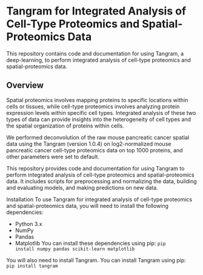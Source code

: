 # Tangram for Integrated Analysis of Cell-Type Proteomics and Spatial-Proteomics Data

This repository contains code and documentation for using Tangram, a deep-learning, to perform integrated analysis of cell-type proteomics and spatial-proteomics data.

## Overview
Spatial proteomics involves mapping proteins to specific locations within cells or tissues, while cell-type proteomics involves analyzing protein expression levels within specific cell types. Integrated analysis of these two types of data can provide insights into the heterogeneity of cell types and the spatial organization of proteins within cells.

We performed deconvolution of the raw mouse pancreatic cancer spatial data using the Tangram (version 1.0.4) on log2-normalized mouse pancreatic cancer cell-type proteomics data on top 1000 proteins, and other parameters were set to default.

This repository provides code and documentation for using Tangram to perform integrated analysis of cell-type proteomics and spatial-proteomics data. It includes scripts for preprocessing and normalizing the data, building and evaluating models, and making predictions on new data.

Installation
To use Tangram for integrated analysis of cell-type proteomics and spatial-proteomics data, you will need to install the following dependencies:

- Python 3.x
- NumPy
- Pandas
- Matplotlib
You can install these dependencies using pip:
<code>pip install numpy pandas scikit-learn matplotlib</code>

You will also need to install Tangram. You can install Tangram using pip:
<code> pip install tangram </code>
